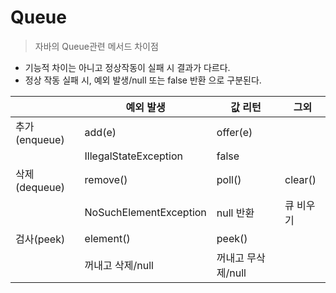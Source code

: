 # Queue

> 자바의 Queue관련 메서드 차이점 

- 기능적 차이는 아니고 정상작동이 실패 시 결과가 다르다.
- 정상 작동 실패 시, 예외 발생/null 또는 false 반환 으로 구분된다.

|             | 예외 발생                  | 값 리턴         | 그외      |
|-------------|------------------------|--------------|---------|
| 추가(enqueue) | add(e)                 | offer(e)     ||
|             | IllegalStateException  | false        ||
| 삭제(dequeue) | remove()               | poll()       | clear() |
|             | NoSuchElementException | null 반환      | 큐 비우기   |
| 검사(peek)    | element()              | peek()       ||
|             | 꺼내고 삭제/null            | 꺼내고 무삭제/null ||


